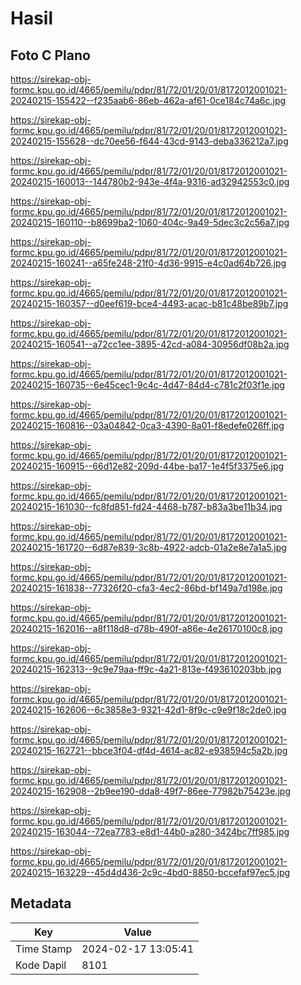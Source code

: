 # Hasil

## Foto C Plano

https://sirekap-obj-formc.kpu.go.id/4665/pemilu/pdpr/81/72/01/20/01/8172012001021-20240215-155422--f235aab6-86eb-462a-af61-0ce184c74a6c.jpg

https://sirekap-obj-formc.kpu.go.id/4665/pemilu/pdpr/81/72/01/20/01/8172012001021-20240215-155628--dc70ee56-f644-43cd-9143-deba336212a7.jpg

https://sirekap-obj-formc.kpu.go.id/4665/pemilu/pdpr/81/72/01/20/01/8172012001021-20240215-160013--144780b2-943e-4f4a-9316-ad32942553c0.jpg

https://sirekap-obj-formc.kpu.go.id/4665/pemilu/pdpr/81/72/01/20/01/8172012001021-20240215-160110--b8699ba2-1060-404c-9a49-5dec3c2c56a7.jpg

https://sirekap-obj-formc.kpu.go.id/4665/pemilu/pdpr/81/72/01/20/01/8172012001021-20240215-160241--a65fe248-21f0-4d36-9915-e4c0ad64b726.jpg

https://sirekap-obj-formc.kpu.go.id/4665/pemilu/pdpr/81/72/01/20/01/8172012001021-20240215-160357--d0eef619-bce4-4493-acac-b81c48be89b7.jpg

https://sirekap-obj-formc.kpu.go.id/4665/pemilu/pdpr/81/72/01/20/01/8172012001021-20240215-160541--a72cc1ee-3895-42cd-a084-30956df08b2a.jpg

https://sirekap-obj-formc.kpu.go.id/4665/pemilu/pdpr/81/72/01/20/01/8172012001021-20240215-160735--6e45cec1-9c4c-4d47-84d4-c781c2f03f1e.jpg

https://sirekap-obj-formc.kpu.go.id/4665/pemilu/pdpr/81/72/01/20/01/8172012001021-20240215-160816--03a04842-0ca3-4390-8a01-f8edefe026ff.jpg

https://sirekap-obj-formc.kpu.go.id/4665/pemilu/pdpr/81/72/01/20/01/8172012001021-20240215-160915--66d12e82-209d-44be-ba17-1e4f5f3375e6.jpg

https://sirekap-obj-formc.kpu.go.id/4665/pemilu/pdpr/81/72/01/20/01/8172012001021-20240215-161030--fc8fd851-fd24-4468-b787-b83a3be11b34.jpg

https://sirekap-obj-formc.kpu.go.id/4665/pemilu/pdpr/81/72/01/20/01/8172012001021-20240215-161720--6d87e839-3c8b-4922-adcb-01a2e8e7a1a5.jpg

https://sirekap-obj-formc.kpu.go.id/4665/pemilu/pdpr/81/72/01/20/01/8172012001021-20240215-161838--77326f20-cfa3-4ec2-86bd-bf149a7d198e.jpg

https://sirekap-obj-formc.kpu.go.id/4665/pemilu/pdpr/81/72/01/20/01/8172012001021-20240215-162016--a8f118d8-d78b-490f-a86e-4e26170100c8.jpg

https://sirekap-obj-formc.kpu.go.id/4665/pemilu/pdpr/81/72/01/20/01/8172012001021-20240215-162313--9c9e79aa-ff9c-4a21-813e-f493610203bb.jpg

https://sirekap-obj-formc.kpu.go.id/4665/pemilu/pdpr/81/72/01/20/01/8172012001021-20240215-162606--6c3858e3-9321-42d1-8f9c-c9e9f18c2de0.jpg

https://sirekap-obj-formc.kpu.go.id/4665/pemilu/pdpr/81/72/01/20/01/8172012001021-20240215-162721--bbce3f04-df4d-4614-ac82-e938594c5a2b.jpg

https://sirekap-obj-formc.kpu.go.id/4665/pemilu/pdpr/81/72/01/20/01/8172012001021-20240215-162908--2b9ee190-dda8-49f7-86ee-77982b75423e.jpg

https://sirekap-obj-formc.kpu.go.id/4665/pemilu/pdpr/81/72/01/20/01/8172012001021-20240215-163044--72ea7783-e8d1-44b0-a280-3424bc7ff985.jpg

https://sirekap-obj-formc.kpu.go.id/4665/pemilu/pdpr/81/72/01/20/01/8172012001021-20240215-163229--45d4d436-2c9c-4bd0-8850-bccefaf97ec5.jpg


## Metadata

| Key        | Value               |
| ---------- | ------------------- |
| Time Stamp | 2024-02-17 13:05:41 |
| Kode Dapil | 8101                |



